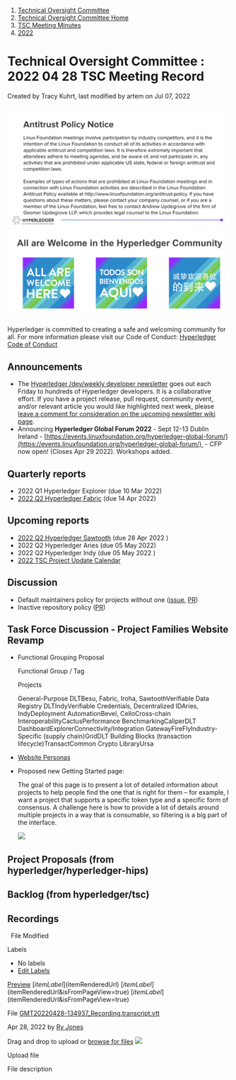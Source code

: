 1. [Technical Oversight Committee](index.html)
2. [Technical Oversight Committee Home](Technical-Oversight-Committee-Home_21430274.html)
3. [TSC Meeting Minutes](TSC-Meeting-Minutes_21448544.html)
4. [2022](2022_21443639.html)

# Technical Oversight Committee : 2022 04 28 TSC Meeting Record

Created by Tracy Kuhrt, last modified by artem on Jul 07, 2022

![](attachments/21431877/21448548.png?height=250) ![](attachments/21431877/21448549.png?height=250)

Hyperledger is committed to creating a safe and welcoming community for all. For more information please visit our Code of Conduct: [Hyperledger Code of Conduct](https://lf-hyperledger.atlassian.net/wiki/spaces/HYP/pages/19595281/Hyperledger+Code+of+Conduct)

## Announcements

- The [Hyperledger /dev/weekly developer newsletter](https://lf-hyperledger.atlassian.net/wiki/pages/viewpage.action?pageId=17170445) goes out each Friday to hundreds of Hyperledger developers. It is a collaborative effort. If you have a project release, pull request, community event, and/or relevant article you would like highlighted next week, please [leave a comment for consideration on the upcoming newsletter wiki page](https://lf-hyperledger.atlassian.net/wiki/display/DR/2021).
- Announcing **Hyperledger Global Forum 2022** - Sept 12-13 Dublin Ireland - [https://events.linuxfoundation.org/hyperledger-global-forum/](https://events.linuxfoundation.org/hyperledger-global-forum/)  - CFP now open! (Closes Apr 29 2022). Workshops added.

## Quarterly reports

- 2022 Q1 Hyperledger Explorer (due 10 Mar 2022)
- [2022 Q2 Hyperledger Fabric](2022-Q2-Hyperledger-Fabric_21444352.html) (due 14 Apr 2022)

## Upcoming reports

- [2022 Q2 Hyperledger Sawtooth](2022-Q2-Hyperledger-Sawtooth_21444376.html) (due 28 Apr 2022 )
- 2022 Q2 Hyperledger Aries (due 05 May 2022)
- 2022 Q2 Hyperledger Indy (due 05 May 2022 )
- [2022 TSC Project Update Calendar](https://lf-hyperledger.atlassian.net/wiki/display/TSC/2022+TSC+Project+Update+Calendar)

## Discussion

- Default maintainers policy for projects without one ([issue](https://github.com/hyperledger/tsc/issues/32), [PR](https://github.com/hyperledger/tsc/pull/33))
- Inactive repository policy ([PR](https://github.com/hyperledger/tsc/pull/33))

## Task Force Discussion - Project Families Website Revamp

- Functional Grouping Proposal
  
  Functional Group / Tag
  
  Projects
  
  General-Purpose DLTBesu, Fabric, Iroha, SawtoothVerifiable Data Registry DLTIndyVerifiable Credentials, Decentralized IDAries, IndyDeployment AutomationBevel, CelloCross-chain InteroperabilityCactusPerformance BenchmarkingCaliperDLT DashboardExplorerConnectivity/Integration GatewayFireFlyIndustry-Specific (supply chain)GridDLT Building Blocks (transaction lifecycle)TransactCommon Crypto LibraryUrsa
- [Website Personas](https://lf-hyperledger.atlassian.net/wiki/spaces/TF/pages/21014963/Website+Personas)
- Proposed new Getting Started page:
  
  The goal of this page is to present a lot of detailed information about projects to help people find the one that is right for them – for example, I want a project that supports a specific token type and a specific form of consensus. A challenge here is how to provide a lot of details around multiple projects in a way that is consumable, so filtering is a big part of the interface.
  
  ![](attachments/thumbnails/21010597/21014985)

## Project Proposals (from hyperledger/hyperledger-hips)

## Backlog (from hyperledger/tsc)

## Recordings

  File Modified

Labels

- No labels
- [Edit Labels](# "Edit Labels")

[Preview]() [$itemLabel]($itemRenderedUrl) [$itemLabel]($itemRenderedUrl&isFromPageView=true) [$itemLabel]($itemRenderedUrl&isFromPageView=true)

File [GMT20220428-134937\_Recording.transcript.vtt](attachments/21444384/21456042.vtt "Download")

Apr 28, 2022 by [Ry Jones](/wiki/people/557058:078cecfc-fb17-4d9a-8759-b5b74efa6850)

Drag and drop to upload or [browse for files]() ![](images/icons/wait.gif)

Upload file

File description
